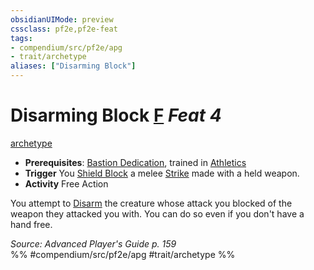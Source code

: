 ```yaml
---
obsidianUIMode: preview
cssclass: pf2e,pf2e-feat
tags:
- compendium/src/pf2e/apg
- trait/archetype
aliases: ["Disarming Block"]
---
```

# Disarming Block  [F](../../rules/core-rulebook/chapter-9-playing-the-game.md#Actions "Free Action") *Feat 4*  
[archetype](../../rules/traits/archetype.md)  

- **Prerequisites**: [Bastion Dedication](bastion-dedication-apg.md), trained in [Athletics](../skills.md#Athletics)
- **Trigger** You [Shield Block](shield-block.md) a melee [Strike](../../rules/actions/strike.md) made with a held weapon.
- **Activity** Free Action

You attempt to [Disarm](../../rules/actions/disarm.md) the creature whose attack you blocked of the weapon they attacked you with. You can do so even if you don't have a hand free.

*Source: Advanced Player's Guide p. 159*  
%% #compendium/src/pf2e/apg #trait/archetype %%